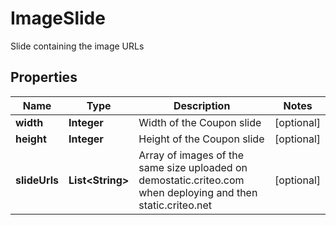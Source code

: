 

# ImageSlide

Slide containing the image URLs

## Properties

| Name | Type | Description | Notes |
|------------ | ------------- | ------------- | -------------|
|**width** | **Integer** | Width of the Coupon slide |  [optional] |
|**height** | **Integer** | Height of the Coupon slide |  [optional] |
|**slideUrls** | **List&lt;String&gt;** | Array of images of the same size uploaded on demostatic.criteo.com when deploying and then static.criteo.net |  [optional] |



